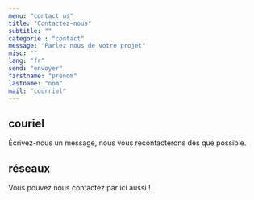 ```yaml
---
menu: "contact us"
title: "Contactez-nous"
subtitle: ""
categorie : "contact"
message: "Parlez nous de votre projet"
misc: ""
lang: "fr"
send: "envoyer"
firstname: "prénom"
lastname: "nom"
mail: "courriel"
---
```


## couriel

Écrivez-nous un message, nous vous recontacterons dès que possible.

## réseaux

Vous pouvez nous contactez par ici aussi !